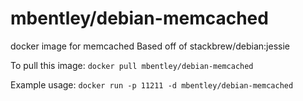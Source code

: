 mbentley/debian-memcached
==================

docker image for memcached
Based off of stackbrew/debian:jessie

To pull this image:
`docker pull mbentley/debian-memcached`

Example usage:
`docker run -p 11211 -d mbentley/debian-memcached`
